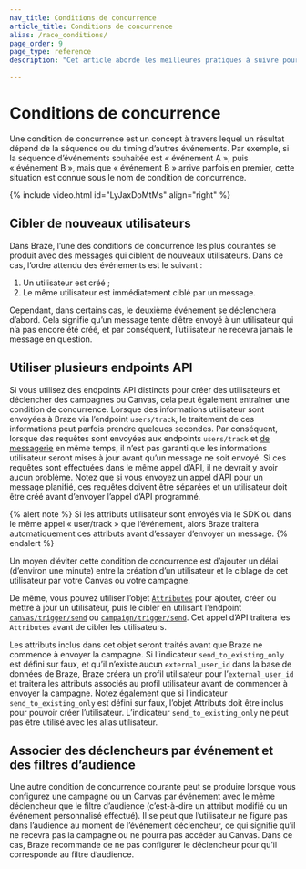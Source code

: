 ```yaml
---
nav_title: Conditions de concurrence
article_title: Conditions de concurrence
alias: /race_conditions/
page_order: 9
page_type: reference
description: "Cet article aborde les meilleures pratiques à suivre pour éviter les conditions de concurrence qui affectent vos campagnes de communication."

---
```


# Conditions de concurrence

Une condition de concurrence est un concept à travers lequel un résultat dépend de la séquence ou du timing d’autres événements. Par exemple, si la séquence d’événements souhaitée est « événement A », puis « événement B », mais que « événement B » arrive parfois en premier, cette situation est connue sous le nom de condition de concurrence.

{% include video.html id="LyJaxDoMtMs" align="right" %}

## Cibler de nouveaux utilisateurs

Dans Braze, l’une des conditions de concurrence les plus courantes se produit avec des messages qui ciblent de nouveaux utilisateurs. Dans ce cas, l’ordre attendu des événements est le suivant : 

1. Un utilisateur est créé ; 
2. Le même utilisateur est immédiatement ciblé par un message. 

Cependant, dans certains cas, le deuxième événement se déclenchera d’abord. Cela signifie qu’un message tente d’être envoyé à un utilisateur qui n’a pas encore été créé, et par conséquent, l’utilisateur ne recevra jamais le message en question.

## Utiliser plusieurs endpoints API

Si vous utilisez des endpoints API distincts pour créer des utilisateurs et déclencher des campagnes ou Canvas, cela peut également entraîner une condition de concurrence. Lorsque des informations utilisateur sont envoyées à Braze via l’endpoint `users/track`, le traitement de ces informations peut parfois prendre quelques secondes. Par conséquent, lorsque des requêtes sont envoyées aux endpoints `users/track` et [de messagerie][4] en même temps, il n’est pas garanti que les informations utilisateur seront mises à jour avant qu’un message ne soit envoyé. Si ces requêtes sont effectuées dans le même appel d’API, il ne devrait y avoir aucun problème. Notez que si vous envoyez un appel d’API pour un message planifié, ces requêtes doivent être séparées et un utilisateur doit être créé avant d’envoyer l’appel d’API programmé.

{% alert note %}
Si les attributs utilisateur sont envoyés via le SDK ou dans le même appel « user/track » que l’événement, alors Braze traitera automatiquement ces attributs avant d’essayer d’envoyer un message.
{% endalert %}

Un moyen d’éviter cette condition de concurrence est d’ajouter un délai (d’environ une minute) entre la création d’un utilisateur et le ciblage de cet utilisateur par votre Canvas ou votre campagne. 

De même, vous pouvez utiliser l’objet [`Attributes`][1] pour ajouter, créer ou mettre à jour un utilisateur, puis le cibler en utilisant l’endpoint [`canvas/trigger/send`][2] ou [`campaign/trigger/send`][3]. Cet appel d’API traitera les `Attributes` avant de cibler les utilisateurs.

Les attributs inclus dans cet objet seront traités avant que Braze ne commence à envoyer la campagne. Si l’indicateur `send_to_existing_only` est défini sur faux, et qu’il n’existe aucun `external_user_id` dans la base de données de Braze, Braze créera un profil utilisateur pour l’`external_user_id` et traitera les attributs associés au profil utilisateur avant de commencer à envoyer la campagne. Notez également que si l’indicateur `send_to_existing_only` est défini sur faux, l’objet Attributs doit être inclus pour pouvoir créer l’utilisateur. L’indicateur `send_to_existing_only` ne peut pas être utilisé avec les alias utilisateur.

## Associer des déclencheurs par événement et des filtres d’audience

Une autre condition de concurrence courante peut se produire lorsque vous configurez une campagne ou un Canvas par événement avec le même déclencheur que le filtre d’audience (c’est-à-dire un attribut modifié ou un événement personnalisé effectué). Il se peut que l’utilisateur ne figure pas dans l’audience au moment de l’événement déclencheur, ce qui signifie qu’il ne recevra pas la campagne ou ne pourra pas accéder au Canvas. Dans ce cas, Braze recommande de ne pas configurer le déclencheur pour qu’il corresponde au filtre d’audience.


[1]: {{site.baseurl}}/api/objects_filters/user_attributes_object/
[2]: {{site.baseurl}}/api/endpoints/messaging/send_messages/post_send_triggered_canvases/
[3]: {{site.baseurl}}/api/endpoints/messaging/send_messages/post_send_triggered_campaigns/
[4]: {{site.baseurl}}/api/endpoints/messaging/send_messages/post_send_messages/

